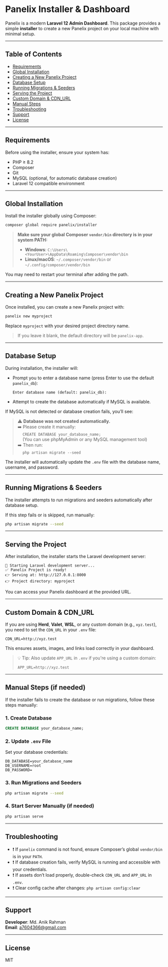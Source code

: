 # Panelix Installer & Dashboard

Panelix is a modern **Laravel 12 Admin Dashboard**. This package provides a simple **installer** to create a new Panelix project on your local machine with minimal setup.

---

## Table of Contents

- [Requirements](#requirements)
- [Global Installation](#global-installation)
- [Creating a New Panelix Project](#creating-a-new-panelix-project)
- [Database Setup](#database-setup)
- [Running Migrations & Seeders](#running-migrations--seeders)
- [Serving the Project](#serving-the-project)
- [Custom Domain & CDN_URL](#custom-domain--cdn_url)
- [Manual Steps](#manual-steps)
- [Troubleshooting](#troubleshooting)
- [Support](#support)
- [License](#license)

---

## Requirements

Before using the installer, ensure your system has:

- PHP ≥ 8.2
- Composer
- Git
- MySQL (optional, for automatic database creation)
- Laravel 12 compatible environment

---

## Global Installation

Install the installer globally using Composer:

```bash
composer global require panelix/installer
```

> **Make sure your global Composer `vendor/bin` directory is in your system PATH:**
>
> - **Windows**: `C:\Users\<YourUser>\AppData\Roaming\Composer\vendor\bin`
> - **Linux/macOS**: `~/.composer/vendor/bin` or `~/.config/composer/vendor/bin`

You may need to restart your terminal after adding the path.

---

## Creating a New Panelix Project

Once installed, you can create a new Panelix project with:

```bash
panelix new myproject
```

Replace `myproject` with your desired project directory name.

> If you leave it blank, the default directory will be `panelix-app`.

---

## Database Setup

During installation, the installer will:

- Prompt you to enter a database name (press Enter to use the default `panelix_db`):

  ```
  Enter database name (default: panelix_db):
  ```

- Attempt to create the database automatically if MySQL is available.

If MySQL is not detected or database creation fails, you’ll see:

> ⚠️ **Database was not created automatically.**  
> ➡️ Please create it manually:  
> &nbsp;&nbsp;&nbsp;&nbsp;`CREATE DATABASE your_database_name;`  
> &nbsp;&nbsp;&nbsp;&nbsp;(You can use phpMyAdmin or any MySQL management tool)  
> ➡️ Then run:  
> &nbsp;&nbsp;&nbsp;&nbsp;`php artisan migrate --seed`

The installer will automatically update the `.env` file with the database name, username, and password.

---

## Running Migrations & Seeders

The installer attempts to run migrations and seeders automatically after database setup.

If this step fails or is skipped, run manually:

```bash
php artisan migrate --seed
```

---

## Serving the Project

After installation, the installer starts the Laravel development server:

```
🚀 Starting Laravel development server...
✅ Panelix Project is ready!
👉 Serving at: http://127.0.0.1:8000
👉 Project directory: myproject
```

You can access your Panelix dashboard at the provided URL.

---

## Custom Domain & CDN_URL

If you are using **Herd**, **Valet**, **WSL**, or any custom domain (e.g., `xyz.test`), you need to set the `CDN_URL` in your `.env` file:

```env
CDN_URL=http://xyz.test
```

This ensures assets, images, and links load correctly in your dashboard.

> 💡 Tip: Also update `APP_URL` in `.env` if you're using a custom domain:
>
> ```env
> APP_URL=http://xyz.test
> ```

---

## Manual Steps (if needed)

If the installer fails to create the database or run migrations, follow these steps manually:

### 1. Create Database

```sql
CREATE DATABASE your_database_name;
```

### 2. Update `.env` File

Set your database credentials:

```env
DB_DATABASE=your_database_name
DB_USERNAME=root
DB_PASSWORD=
```

### 3. Run Migrations and Seeders

```bash
php artisan migrate --seed
```

### 4. Start Server Manually (if needed)

```bash
php artisan serve
```

---

## Troubleshooting

- ❗ If `panelix` command is not found, ensure Composer’s global `vendor/bin` is in your `PATH`.
- ❗ If database creation fails, verify MySQL is running and accessible with your credentials.
- ❗ If assets don’t load properly, double-check `CDN_URL` and `APP_URL` in `.env`.
- ❗ Clear config cache after changes: `php artisan config:clear`

---

## Support

**Developer**: Md. Anik Rahman  
**Email**: [a7604366@gmail.com](mailto:a7604366@gmail.com)

---

## License

MIT
